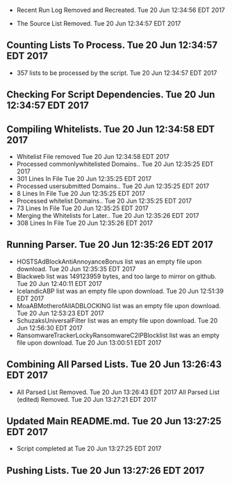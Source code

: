 * Recent Run Log Removed and Recreated. Tue 20 Jun 12:34:56 EDT 2017

* The Source List Removed. Tue 20 Jun 12:34:57 EDT 2017
## Counting Lists To Process. Tue 20 Jun 12:34:57 EDT 2017
* 	357 lists to be processed by the script. Tue 20 Jun 12:34:57 EDT 2017

## Checking For Script Dependencies. Tue 20 Jun 12:34:57 EDT 2017

## Compiling Whitelists. Tue 20 Jun 12:34:58 EDT 2017
* Whitelist File removed Tue 20 Jun 12:34:58 EDT 2017
* Processed commonlywhitelisted Domains.. Tue 20 Jun 12:35:25 EDT 2017
* 	301 Lines In File Tue 20 Jun 12:35:25 EDT 2017
* Processed usersubmitted Domains.. Tue 20 Jun 12:35:25 EDT 2017
* 	8 Lines In File Tue 20 Jun 12:35:25 EDT 2017
* Processed whitelist Domains.. Tue 20 Jun 12:35:25 EDT 2017
* 	73 Lines In File Tue 20 Jun 12:35:25 EDT 2017
* Merging the Whitelists for Later.. Tue 20 Jun 12:35:26 EDT 2017
* 	308 Lines In File Tue 20 Jun 12:35:26 EDT 2017

## Running Parser. Tue 20 Jun 12:35:26 EDT 2017
* HOSTSAdBlockAntiAnnoyanceBonus list was an empty file upon download. Tue 20 Jun 12:35:35 EDT 2017
* Blackweb list was 149123959 bytes, and too large to mirror on github. Tue 20 Jun 12:40:11 EDT 2017
* IcelandicABP list was an empty file upon download. Tue 20 Jun 12:51:39 EDT 2017
* MoaABMotherofAllADBLOCKING list was an empty file upon download. Tue 20 Jun 12:53:23 EDT 2017
* SchuzaksUniversalFilter list was an empty file upon download. Tue 20 Jun 12:56:30 EDT 2017
* RansomwareTrackerLockyRansomwareC2IPBlocklist list was an empty file upon download. Tue 20 Jun 13:00:51 EDT 2017

## Combining All Parsed Lists. Tue 20 Jun 13:26:43 EDT 2017
* All Parsed List Removed. Tue 20 Jun 13:26:43 EDT 2017
All Parsed List (edited) Removed. Tue 20 Jun 13:27:21 EDT 2017

## Updated Main README.md. Tue 20 Jun 13:27:25 EDT 2017

* Script completed at Tue 20 Jun 13:27:25 EDT 2017
## Pushing Lists. Tue 20 Jun 13:27:26 EDT 2017
